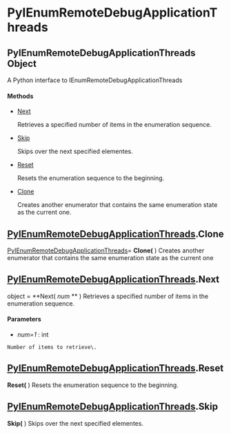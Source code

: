 # PyIEnumRemoteDebugApplicationThreads

## PyIEnumRemoteDebugApplicationThreads Object

A Python interface to IEnumRemoteDebugApplicationThreads

#### Methods


  - [Next](PyIEnumRemoteDebugApplicationThreads.md#pyienumremotedebugapplicationthreadsnext)

    Retrieves a specified number of items in the enumeration sequence\.&nbsp;

  - [Skip](PyIEnumRemoteDebugApplicationThreads.md#pyienumremotedebugapplicationthreadsskip)

    Skips over the next specified elementes\.&nbsp;

  - [Reset](PyIEnumRemoteDebugApplicationThreads.md#pyienumremotedebugapplicationthreadsreset)

    Resets the enumeration sequence to the beginning\.&nbsp;

  - [Clone](PyIEnumRemoteDebugApplicationThreads.md#pyienumremotedebugapplicationthreadsclone)

    Creates another enumerator that contains the same enumeration state as the current one\.&nbsp;

## [PyIEnumRemoteDebugApplicationThreads](#pyienumremotedebugapplicationthreads)\.Clone

[PyIEnumRemoteDebugApplicationThreads](#pyienumremotedebugapplicationthreads)\= **Clone\(** \)
Creates another enumerator that contains the same enumeration state as the current one

## [PyIEnumRemoteDebugApplicationThreads](#pyienumremotedebugapplicationthreads)\.Next

object \= **Next\( *num* ** \)
Retrieves a specified number of items in the enumeration sequence\.

#### Parameters


  -  *num\=1* : int

    Number of items to retrieve\.

## [PyIEnumRemoteDebugApplicationThreads](#pyienumremotedebugapplicationthreads)\.Reset

 **Reset\(** \)
Resets the enumeration sequence to the beginning\.

## [PyIEnumRemoteDebugApplicationThreads](#pyienumremotedebugapplicationthreads)\.Skip

 **Skip\(** \)
Skips over the next specified elementes\.